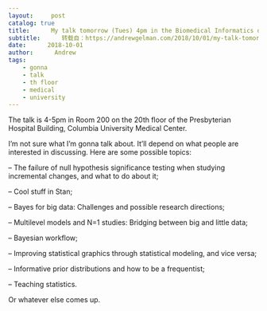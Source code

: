 ```yaml
---
layout:     post
catalog: true
title:      My talk tomorrow (Tues) 4pm in the Biomedical Informatics department (at 168th St)
subtitle:      转载自：https://andrewgelman.com/2018/10/01/my-talk-tomorrow-tues-4pm-in-the-biomedical-informatics-department-at-168th-st/
date:      2018-10-01
author:      Andrew
tags:
    - gonna
    - talk
    - th floor
    - medical
    - university
---
```





The talk is 4-5pm in Room 200 on the 20th floor of the Presbyterian Hospital Building, Columbia University Medical Center.

I’m not sure what I’m gonna talk about. It’ll depend on what people are interested in discussing. Here are some possible topics:

– The failure of null hypothesis significance testing when studying incremental changes, and what to do about it;

– Cool stuff in Stan;

– Bayes for big data: Challenges and possible research directions;

– Multilevel models and N=1 studies: Bridging between big and little data;

– Bayesian workflow;

– Improving statistical graphics through statistical modeling, and vice versa;

– Informative prior distributions and how to be a frequentist;

– Teaching statistics.

Or whatever else comes up.



